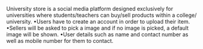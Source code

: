 University store is a social media platform designed exclusively for universities where students/teachers can buy/sell products within a college/ university.
•Users have to create an account in order to upload their item.
•Sellers will be asked to pick a image and if no image is picked, a default image will be shown.
•User details such as name and contact number as well as mobile number for them to contact.
